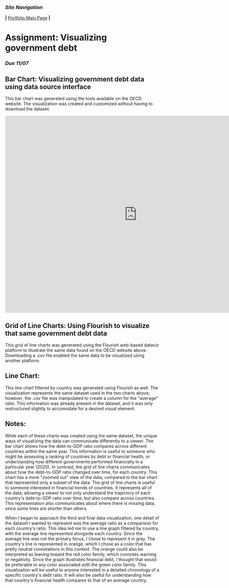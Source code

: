 ### *Site Navigation*
**|**  [Portfolio Main Page](/README.md)  **|** 
# Assignment: Visualizing government debt
### *Due 11/07*

## Bar Chart: Visualizing government debt data using data source interface
This bar chart was generated using the tools available on the OECD website. The visualization was created and customized without having to download the dataset.
<iframe src="https://data.oecd.org/chart/6Sml" width="860" height="645" style="border: 0" mozallowfullscreen="true" webkitallowfullscreen="true" allowfullscreen="true"><a href="https://data.oecd.org/chart/6Sml" target="_blank">OECD Chart: General government debt, Total, % of GDP, Annual, 2020</a></iframe>

## Grid of Line Charts: Using Flourish to visualize that same government debt data
This grid of line charts was generated using the Flourish web-based dataviz platform to illustrate the same data found on the OECD website above. Downloading a .csv file enabled the same data to be visualized using another platform. 
<div class="flourish-embed flourish-chart" data-src="visualisation/11735616"><script src="https://public.flourish.studio/resources/embed.js"></script></div>

## Line Chart: 
This line chart filtered by country was generated using Flourish as well. The visualization represents the same dataset used in the two charts above; however, the .csv file was manipulated to create a column for the "average" ratio. This information was already present in the dataset, and it was only restructured slightly to accomodate for a desired visual element. 
<div class="flourish-embed flourish-chart" data-src="visualisation/11737259"><script src="https://public.flourish.studio/resources/embed.js"></script></div>

## Notes:
  While each of these charts was created using the same dataset, the unique ways of visualizing the data can communicate differently to a viewer. The bar chart shows how the debt-to-GDP ratio compares across different countries within the same year. This information is useful to someone who might be assessing a ranking of countries by debt or financial health, or understanding how different governments performed financially in a particular year (2020). In contrast, the grid of line charts communicates about how the debt-to-GDP ratio changed over time, for each country. This chart has a more "zoomed out" view of the data, compared to the bar chart that represented only a subset of the data. The grid of line charts is useful to someone interested in financial trends of countries. It represents all of the data, allowing a viewer to not only understand the trajectory of each country's debt-to-GDP ratio over time, but also compare across countries. This representation also communicates about where there is missing data, since some lines are shorter than others. 

When I began to approach the third and final data visualization, one detail of the dataset I wanted to represent was the average ratio as a comparison for each country's ratio. This idea led me to use a line graph filtered by country, with the average line represented alongside each country. Since the average line was not the primary focus, I chose to represent it in gray. The country's line is represented in orange, which I chose as a color that has pretty neutral connotations in this context. The orange could also be interpreted as leaning toward the red color family, which connotes warning or negativity. Since the graph illustrates financial debt, I thought that would be preferable to any color associated with the green color family. This visualization will be useful to anyone interested in a detailed chronology of a specific country's debt ratio. It will also be useful for understanding how that country's financial health compares to that of an average country. 
